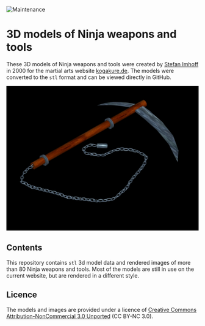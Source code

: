 ![Maintenance](https://img.shields.io/maintenance/yes/2021.svg)

# 3D models of Ninja weapons and tools

These 3D models of Ninja weapons and tools were created by [Stefan Imhoff](https://stefanimhoff.de) in 2000 for the martial arts website [kogakure.de](https://kogakure.de). The models were converted to the `stl` format and can be viewed directly in GitHub.

![Rendered image of an Ōgama](img/ogama.jpg)

## Contents

This repository contains `stl` 3d model data and rendered images of more than 80 Ninja weapons and tools. Most of the models are still in use on the current website, but are rendered in a different style.

## Licence

The models and images are provided under a licence of [Creative Commons Attribution-NonCommercial 3.0 Unported](http://creativecommons.org/licenses/by-nc/3.0/) (CC BY-NC 3.0).
